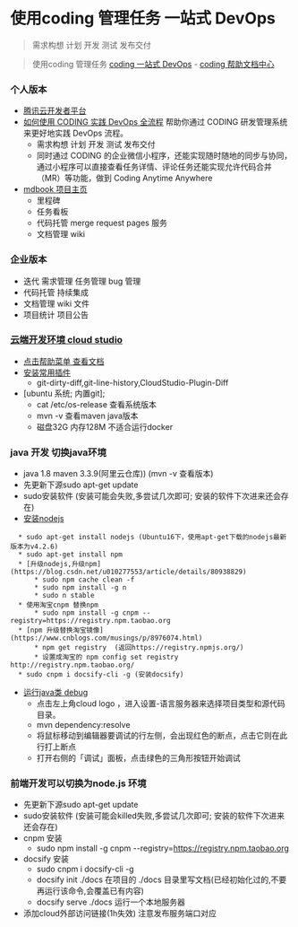 # 使用coding 管理任务 一站式 DevOps
> 需求构想 计划 开发 测试 发布交付

> 使用coding 管理任务 [coding 一站式 DevOps](https://coding.net/) - [coding 帮助文档中心](https://e.coding.net/help/)

 

### 个人版本
* [腾讯云开发者平台](https://dev.tencent.com/user)
* [如何使用 CODING 实践 DevOps 全流程](https://blog.coding.net/blog/howtousecodingdevops) 帮助你通过 CODING 研发管理系统来更好地实践 DevOps 流程。
    * 需求构想 计划 开发 测试 发布交付
    * 同时通过 CODING 的企业微信小程序，还能实现随时随地的同步与协同，通过小程序可以直接查看任务详情、评论任务还能实现允许代码合并（MR）等功能，做到 Coding Anytime Anywhere
* [mdbook 项目主页](https://dev.tencent.com/u/javastar920905/p/mdbook)
    * 里程碑
    * 任务看板
    * 代码托管  merge request pages 服务
    * 文档管理 wiki 
        
### 企业版本
  * 迭代  需求管理 任务管理  bug 管理  
  * 代码托管  持续集成 
  * 文档管理 wiki  文件 
  * 项目统计  项目公告 

### [云端开发环境 cloud studio](https://studio.dev.tencent.com/ws/blkpze)
* [点击帮助菜单 查看文档](https://dev.tencent.com/help/cloud-studio/faq)
* [安装常用插件](https://dev.tencent.com/help/cloud-studio/plugins) 
    * git-dirty-diff,git-line-history,CloudStudio-Plugin-Diff
* [ubuntu 系统; 内置git]; 
    *  cat /etc/os-release 查看系统版本
    *  mvn -v 查看maven java版本
    * 磁盘32G 内存128M 不适合运行docker

### java 开发 切换java环境
  * java 1.8  maven 3.3.9(阿里云仓库)) (mvn -v 查看版本)
  * 先更新下源sudo apt-get update
  * sudo安装软件  (安装可能会失败,多尝试几次即可; 安装的软件下次进来还会存在)
  * [安装nodejs](/books/2.front🆚/front_learn.md)

  ```
    * sudo apt-get install nodejs (Ubuntu16下，使用apt-get下载的nodejs最新版本为v4.2.6)
    * sudo apt-get install npm
    * [升级nodejs,升级npm](https://blog.csdn.net/u010277553/article/details/80938829) 
        * sudo npm cache clean -f
        * sudo npm install -g n
        * sudo n stable
    * 使用淘宝cnpm 替换npm
        * sudo npm install -g cnpm --registry=https://registry.npm.taobao.org
    * [npm 升级替换淘宝镜像](https://www.cnblogs.com/musings/p/8976074.html)
        * npm get registry  (返回https://registry.npmjs.org/)
        * 设置成淘宝的 npm config set registry http://registry.npm.taobao.org/
    * sudo cnpm i docsify-cli -g (安装docsify)
```
  * [运行java类 debug](https://dev.tencent.com/help/cloud-studio/java-debug)
    * 点击左上角cloud logo ，进入设置-语言服务器来选择项目类型和源代码目录。
    * mvn dependency:resolve
    * 将鼠标移动到编辑器要调试的行左侧，会出现红色的断点，点击它则在此行打上断点
    * 打开右侧的「调试」面板，点击绿色的三角形按钮开始调试


### 前端开发可以切换为node.js 环境
  * 先更新下源sudo apt-get update
  * sudo安装软件  (安装可能会killed失败,多尝试几次即可; 安装的软件下次进来还会存在)
  * cnpm 安装 
    * sudo npm install -g cnpm --registry=https://registry.npm.taobao.org
  * docsify 安装 
    * sudo cnpm i docsify-cli -g
    * docsify init ./docs  在项目的 ./docs 目录里写文档(已经初始化过的,不要再运行该命令,会覆盖已有内容)
    * docsify serve ./docs  运行一个本地服务器
  * 添加cloud外部访问链接(1h失效) 注意发布服务端口对应

 



